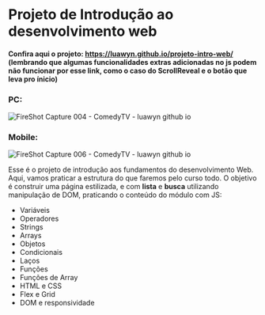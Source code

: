 # Projeto de Introdução ao desenvolvimento web

#### Confira aqui o projeto: <strong>https://luawyn.github.io/projeto-intro-web/ (lembrando que algumas funcionalidades extras adicionadas no js podem não funcionar por esse link, como o caso do ScrollReveal e o botão que leva pro ínicio)</strong>


### PC:
![FireShot Capture 004 - ComedyTV - luawyn github io](https://user-images.githubusercontent.com/92114917/200961848-0a620217-d92a-497e-90da-d4f02f8631d5.png)

### Mobile:
![FireShot Capture 006 - ComedyTV - luawyn github io](https://user-images.githubusercontent.com/92114917/200962391-e1db9dd3-ec30-4ca7-8ef7-481adbc85b83.png)


Esse é o projeto de introdução aos fundamentos do desenvolvimento Web. Aqui, vamos praticar a estrutura do que faremos pelo curso todo. O objetivo é construir uma página estilizada, e com **lista** e **busca** utilizando manipulação de DOM, praticando o conteúdo do módulo com JS:

- Variáveis
- Operadores
- Strings
- Arrays
- Objetos
- Condicionais
- Laços
- Funções
- Funções de Array
- HTML e CSS
- Flex e Grid
- DOM e responsividade

